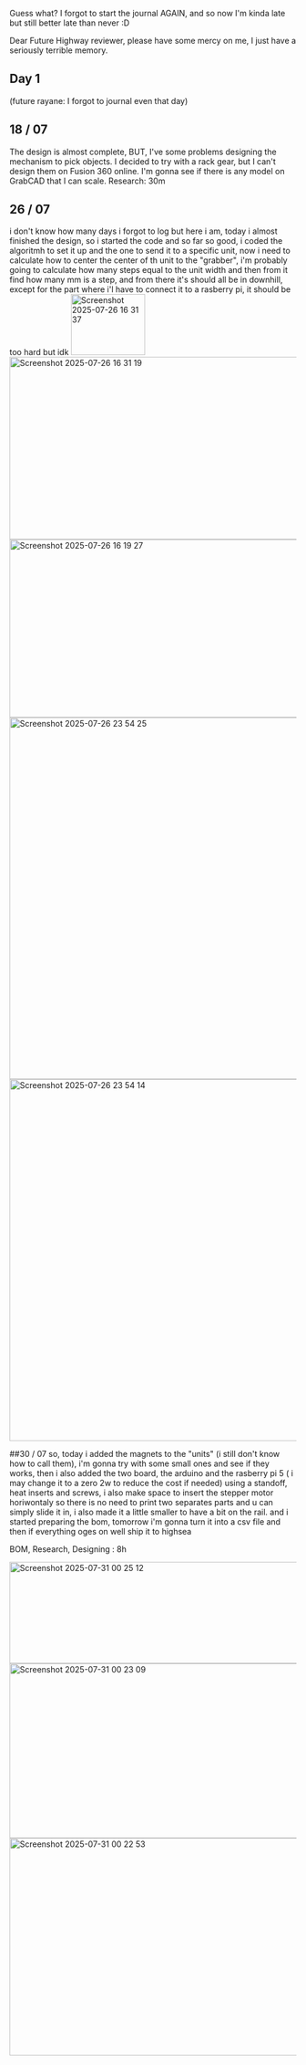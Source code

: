  Guess what? I forgot to start the journal AGAIN, and so now I'm kinda late but still better late than never :D

Dear Future Highway reviewer, please have some mercy on me, I just have a seriously terrible memory.

## Day 1 
(future rayane: I forgot to journal even that day)
## 18 / 07
The design is almost complete, BUT, I've some problems designing the mechanism to pick objects. I decided to try with a rack gear, but I can't design them on Fusion 360 online. I'm gonna see if there is any model on GrabCAD that I can scale.
 Research: 30m



## 26 / 07
i don't know how many days i forgot to log but here i am, today i almost finished the design, so i started the code and so far so good, i coded the algoritmh to set it up and the one to send it to a specific unit, now i need to calculate how to center the center of th unit to the "grabber", i'm probably going to calculate how many steps equal to the unit width and then from it find how many mm is a step, and from there it's should all be in downhill, except for the part where i'l have to connect it to a rasberry pi, it should be too hard but idk
<img width="130" height="107" alt="Screenshot 2025-07-26 16 31 37" src="https://github.com/user-attachments/assets/61fd7663-e8a7-435b-ac6c-eedcd5492686" />
<img width="518" height="320" alt="Screenshot 2025-07-26 16 31 19" src="https://github.com/user-attachments/assets/8246427c-aa5a-4702-82d9-fcc14ae03902" />
<img width="685" height="312" alt="Screenshot 2025-07-26 16 19 27" src="https://github.com/user-attachments/assets/fddae100-199a-490b-bf8f-c08d8466200b" />
<img width="1363" height="634" alt="Screenshot 2025-07-26 23 54 25" src="https://github.com/user-attachments/assets/83019350-b40b-43fc-9fe5-93037eac08a4" />
<img width="1363" height="634" alt="Screenshot 2025-07-26 23 54 14" src="https://github.com/user-attachments/assets/fcc18af0-108f-40a5-9d1e-5263ef2f1a10" />

##30 / 07
so, today i added the magnets to the "units" (i still don't know how to call them), i'm gonna try with some small ones and see if they works, then i also added the two board, the arduino and the rasberry pi 5 ( i may change it to a zero 2w to reduce the cost if needed) using a standoff, heat inserts and screws, i also make space to insert the stepper motor horiwontaly so there is no need to print two separates parts and u can simply slide it in, i also made it a little smaller to have a bit on the rail. and i started preparing the bom, tomorrow i'm gonna turn it into a csv file and then if everything oges on well ship it to highsea

BOM, Research, Designing : 8h


<img width="663" height="178" alt="Screenshot 2025-07-31 00 25 12" src="https://github.com/user-attachments/assets/4796b22c-5a45-450e-9869-f2371adcb425" />
<img width="558" height="306" alt="Screenshot 2025-07-31 00 23 09" src="https://github.com/user-attachments/assets/44a8b617-a6ee-4347-8d8b-6bdb6fb734b2" />
<img width="711" height="381" alt="Screenshot 2025-07-31 00 22 53" src="https://github.com/user-attachments/assets/5ec6acc1-2248-45fb-8f4c-34089101b395" />


